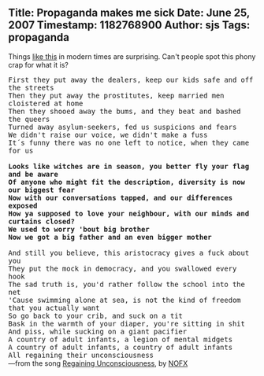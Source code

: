 Title: Propaganda makes me sick
Date: June 25, 2007
Timestamp: 1182768900
Author: sjs
Tags: propaganda
----

Things <a href="http://arstechnica.com/news.ars/post/20070625-spying-on-campus-fbi-warns-mit-harvard.html">like this</a> in modern times are surprising. Can't people spot this phony crap for what it is?

<tt>First they put away the dealers, keep our kids safe and off the streets<br>
Then they put away the prostitutes, keep married men cloistered at home<br>
Then they shooed away the bums, and they beat and bashed the queers<br>
Turned away asylum-seekers, fed us suspicions and fears<br>
We didn't raise our voice, we didn't make a fuss<br>
It´s funny there was no one left to notice, when they came for us<br>
<br>
<strong>Looks like witches are in season, you better fly your flag and be aware<br>
Of anyone who might fit the description, diversity is now our biggest fear<br>
Now with our conversations tapped, and our differences exposed<br>
How ya supposed to love your neighbour, with our minds and curtains 
closed?<br>
We used to worry 'bout big brother<br>
Now we got a big father and an even bigger mother</strong><br>
<br>
And still you believe, this aristocracy gives a fuck about you<br>
They put the mock in democracy, and you swallowed every hook<br>
The sad truth is, you'd rather follow the school into the net<br>
'Cause swimming alone at sea, is not the kind of freedom that you 
actually want<br>
So go back to your crib, and suck on a tit<br>
Bask in the warmth of your diaper, you're sitting in shit<br>
And piss, while sucking on a giant pacifier<br>
A country of adult infants, a legion of mental midgets<br>
A country of adult infants, a country of adult infants<br>
All regaining their unconsciousness<br>
</tt>
—from the song <a href="http://www.nofxwiki.net/w/Lyrics:Regaining_Unconsciousness_%28song%29">Regaining Unconsciousness</a>, by <a href="http://www.nofx.org/">NOFX</a>
